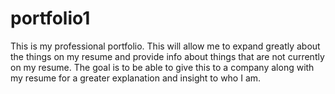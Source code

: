 # portfolio1
This is my professional portfolio. 
This will allow me to expand greatly about the things on my resume and provide info about things that are not currently on my resume.
The goal is to be able to give this to a company along with my resume for a greater explanation and insight to who I am. 
